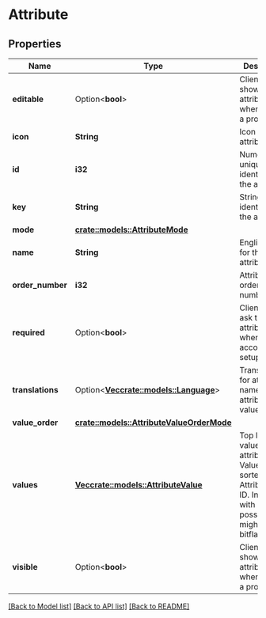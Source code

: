 # Attribute

## Properties

Name | Type | Description | Notes
------------ | ------------- | ------------- | -------------
**editable** | Option<**bool**> | Client should show this attribute when editing a profile. | [optional][default to true]
**icon** | **String** | Icon for the attribute. | 
**id** | **i32** | Numeric unique identifier for the attribute. | 
**key** | **String** | String unique identifier for the attribute. | 
**mode** | [**crate::models::AttributeMode**](AttributeMode.md) |  | 
**name** | **String** | English text for the attribute. | 
**order_number** | **i32** | Attribute order number. | 
**required** | Option<**bool**> | Client should ask this attribute when doing account initial setup. | [optional][default to false]
**translations** | Option<[**Vec<crate::models::Language>**](Language.md)> | Translations for attribute name and attribute values. | [optional][default to []]
**value_order** | [**crate::models::AttributeValueOrderMode**](AttributeValueOrderMode.md) |  | 
**values** | [**Vec<crate::models::AttributeValue>**](AttributeValue.md) | Top level values for the attribute.  Values are sorted by AttributeValue ID. Indexing with it is not possible as ID might be a bitflag value. | 
**visible** | Option<**bool**> | Client should show this attribute when viewing a profile. | [optional][default to true]

[[Back to Model list]](../README.md#documentation-for-models) [[Back to API list]](../README.md#documentation-for-api-endpoints) [[Back to README]](../README.md)


